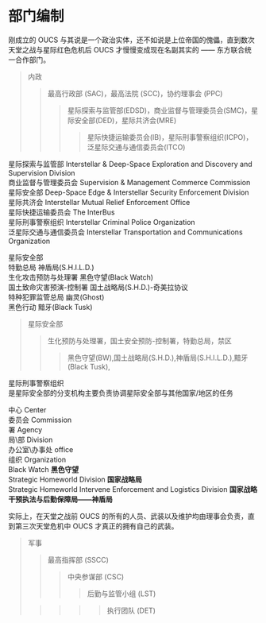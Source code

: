 # 部门编制

刚成立的 OUCS 与其说是一个政治实体，还不如说是上位帝国的傀儡，直到数次天堂之战与星际红色危机后 OUCS 才慢慢变成现在名副其实的 —— 东方联合统一合作部门。

>内政
>>最高行政部 (SAC)，最高法院 (SCC)，协约理事会 (PPC)
>>>星际探索与监管部(EDSD)，商业监督与管理委员会(SMC)，星际安全部(DED)，星际共济会(MRE)
>>>> 星际快捷运输委员会(IB)，星际刑事警察组织(ICPO)，泛星际交通与通信委员会(ITCO)

星际探索与监管部 Interstellar & Deep-Space Exploration and Discovery and Supervision Division  
商业监督与管理委员会 Supervision & Management Commerce Commission  
星际安全部 Deep-Space Edge & Interstellar Security Enforcement Division  
星际共济会 Interstellar Mutual Relief Enforcement Office  
星际快捷运输委员会 The InterBus  
星际刑事警察组织 Interstellar Criminal Police Organization  
泛星际交通与通信委员会 Interstellar Transportation and Communications Organization

星际安全部  
特勤总局 神盾局(S.H.I.L.D.)  
生化攻击预防与处理署 黑色守望(Black Watch)  
国土致命灾害预演-控制署 国土战略局(S.H.D.)-奇美拉协议  
特种犯罪监管总局 幽灵(Ghost)  
黑色行动 黯牙(Black Tusk)

>星际安全部 
>>生化预防与处理署，国土安全预防-控制署，特勤总局，禁区
>>
>>>黑色守望(BW),国土战略局(S.H.D.),神盾局(S.H.I.L.D.),黯牙(Black Tusk),

星际刑事警察组织  
是星际安全部的分支机构主要负责协调星际安全部与其他国家/地区的任务

中心 Center  
委员会 Commission  
署 Agency   
局\部 Division  
办公室\办事处 office  
组织 Organization  
Black Watch  **黑色守望**  
Strategic Homeworld Division  **国家战略局**  
Strategic Homeworld Intervene Enforcement and Logistics Division  **国家战略干预执法与后勤保障局——神盾局**  


实际上，在天堂之战前 OUCS 的所有的人员、武装以及维护均由理事会负责，直到第三次天堂危机中 OUCS 才真正的拥有自己的武装。

>军事
>>最高指挥部 (SSCC)
>>>中央参谋部 (CSC)
>>>
>>>>后勤与监管小组 (LST)
>
>>>>>执行团队 (DET)





